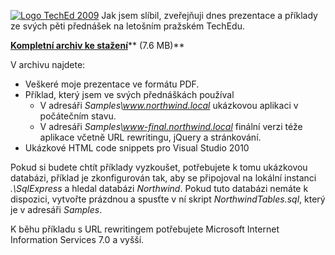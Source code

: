 <!-- dcterms:identifier = aspnetcz#230 -->
<!-- dcterms:title = Prezentace a příklady z TechEdu 2009 -->
<!-- dcterms:abstract = Jak jsem slíbil, zveřejňuji dnes prezentace a příklady ze svých pěti přednášek na letošním pražském TechEdu. -->
<!-- np9:categoryId = 6 -->
<!-- x4w:category = Akce a události -->
<!-- np9:authorId = 1 -->
<!-- np9:authorEmail = michal.valasek@altairis.cz -->
<!-- dcterms:creator = Michal Altair Valášek -->
<!-- dcterms:created = 2009-04-30T19:40:53.313+02:00 -->
<!-- dcterms:date = 2009-04-30T19:40:53.313+02:00 -->

[![Logo TechEd 2009](https://www.cdn.altairis.cz/Blog/2009/20090430-TechEd2009_thumb_1.png "Logo TechEd 2009")](https://www.cdn.altairis.cz/Blog/2009/20090430-TechEd2009_5.png) Jak jsem slíbil, zveřejňuji dnes prezentace a příklady ze svých pěti přednášek na letošním pražském TechEdu.

[**Kompletní archiv ke stažení**](https://www.cdn.altairis.cz/Blog/2009/20090430-TechEd.zip)** (7.6 MB)**

V archivu najdete:

*   Veškeré moje prezentace ve formátu PDF. 
*   Příklad, který jsem ve svých přednáškách používal      
    *   V adresáři *Samples\www.northwind.local* ukázkovou aplikaci v počátečním stavu. 
    *   V adresáři *Samples\www-final.northwind.local* finální verzi téže aplikace včetně URL rewritingu, jQuery a stránkování.    
*   Ukázkové HTML code snippets pro Visual Studio 2010   

Pokud si budete chtít příklady vyzkoušet, potřebujete k tomu ukázkovou databázi, příklad je zkonfigurován tak, aby se připojoval na lokální instanci *.\SqlExpress* a hledal databázi *Northwind*. Pokud tuto databázi nemáte k dispozici, vytvořte prázdnou a spusťte v ní skript *NorthwindTables.sql*, který je v adresáři *Samples*.

K běhu příkladu s URL rewritingem potřebujete Microsoft Internet Information Services 7.0 a vyšší. 